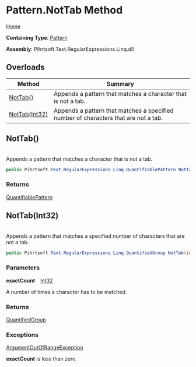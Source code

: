 # Pattern\.NotTab Method

[Home](../../../../../../README.md)

**Containing Type**: [Pattern](../README.md)

**Assembly**: Pihrtsoft\.Text\.RegularExpressions\.Linq\.dll

## Overloads

| Method | Summary |
| ------ | ------- |
| [NotTab()](#Pihrtsoft_Text_RegularExpressions_Linq_Pattern_NotTab) | Appends a pattern that matches a character that is not a tab\. |
| [NotTab(Int32)](#Pihrtsoft_Text_RegularExpressions_Linq_Pattern_NotTab_System_Int32_) | Appends a pattern that matches a specified number of characters that are not a tab\. |

## NotTab\(\) <a id="Pihrtsoft_Text_RegularExpressions_Linq_Pattern_NotTab"></a>

\
Appends a pattern that matches a character that is not a tab\.

```csharp
public Pihrtsoft.Text.RegularExpressions.Linq.QuantifiablePattern NotTab()
```

### Returns

[QuantifiablePattern](../../QuantifiablePattern/README.md)

## NotTab\(Int32\) <a id="Pihrtsoft_Text_RegularExpressions_Linq_Pattern_NotTab_System_Int32_"></a>

\
Appends a pattern that matches a specified number of characters that are not a tab\.

```csharp
public Pihrtsoft.Text.RegularExpressions.Linq.QuantifiedGroup NotTab(int exactCount)
```

### Parameters

**exactCount** &ensp; [Int32](https://docs.microsoft.com/en-us/dotnet/api/system.int32)

A number of times a character has to be matched\.

### Returns

[QuantifiedGroup](../../QuantifiedGroup/README.md)

### Exceptions

[ArgumentOutOfRangeException](https://docs.microsoft.com/en-us/dotnet/api/system.argumentoutofrangeexception)

**exactCount** is less than zero\.

